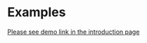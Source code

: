 # Examples

[Please see demo link in the introduction page](dahkenangnon.github.io/flutter_feathersjs.dart/)
